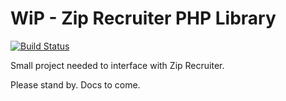 WiP - Zip Recruiter PHP Library
===============================
[![Build Status](https://travis-ci.org/caseyw/ziprecruiter-php.svg?branch=master)](https://travis-ci.org/caseyw/ziprecruiter-php)

Small project needed to interface with Zip Recruiter.

Please stand by. Docs to come.
